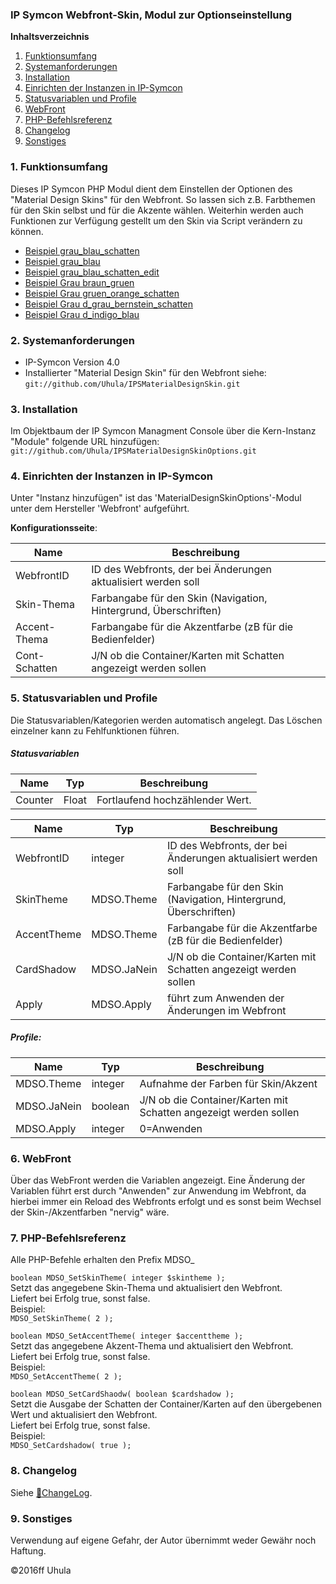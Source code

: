 ### IP Symcon Webfront-Skin, Modul zur Optionseinstellung

**Inhaltsverzeichnis**

1. [Funktionsumfang](#1-funktionsumfang) 
2. [Systemanforderungen](#2-systemanforderungen)
3. [Installation](#3-installation)
4. [Einrichten der Instanzen in IP-Symcon](#4-einrichten-der-instanzen-in-ip-symcon)
5. [Statusvariablen und Profile](#5-statusvariablen-und-profile)
6. [WebFront](#6-webfront)
7. [PHP-Befehlsreferenz](#7-php-befehlsreferenz)
8. [Changelog](#8-changelog) 
9. [Sonstiges](#9-sonstiges) 


### 1. Funktionsumfang
Dieses IP Symcon PHP Modul dient dem Einstellen der Optionen des "Material Design Skins" für den Webfront.
So lassen sich z.B. Farbthemen für den Skin selbst und für die Akzente wählen.
Weiterhin werden auch Funktionen zur Verfügung gestellt um den Skin via Script verändern zu können.

* [Beispiel grau_blau_schatten](docs/grau_blau_schatten.png?raw=true "grau_blau_schatten")
* [Beispiel grau_blau](docs/grau_blau.png?raw=true "Beispiel grau_blau")
* [Beispiel grau_blau_schatten_edit](docs/grau_blau_schatten_edit.png?raw=true "Beispiel grau_blau_schatten_edit")
* [Beispiel Grau braun_gruen](docs/braun_gruen.png?raw=true "Beispiel braun_gruen")
* [Beispiel Grau gruen_orange_schatten](docs/gruen_orange_schatten.png?raw=true "Beispiel gruen_orange_schatten")
* [Beispiel Grau d_grau_bernstein_schatten](docs/d_grau_bernstein_schatten.png?raw=true "Beispiel d_grau_bernstein_schatten")
* [Beispiel Grau d_indigo_blau](docs/d_indigo_blau.png?raw=true "Beispiel d_indigo_blau")


### 2. Systemanforderungen
* IP-Symcon Version 4.0
* Installierter "Material Design Skin" für den Webfront
  siehe: `git://github.com/Uhula/IPSMaterialDesignSkin.git`


### 3. Installation
Im Objektbaum der IP Symcon Managment Console über die Kern-Instanz "Module" folgende URL hinzufügen:
`git://github.com/Uhula/IPSMaterialDesignSkinOptions.git`


### 4. Einrichten der Instanzen in IP-Symcon

Unter "Instanz hinzufügen" ist das 'MaterialDesignSkinOptions'-Modul unter dem Hersteller 'Webfront' aufgeführt.  

__Konfigurationsseite__:

Name          | Beschreibung
------------- | ---------------------------------
WebfrontID    | ID des Webfronts, der bei Änderungen aktualisiert werden soll
Skin-Thema    | Farbangabe für den Skin (Navigation, Hintergrund, Überschriften) 
Accent-Thema  | Farbangabe für die Akzentfarbe (zB für die Bedienfelder) 
Cont-Schatten | J/N ob die Container/Karten mit Schatten angezeigt werden sollen 


### 5. Statusvariablen und Profile

Die Statusvariablen/Kategorien werden automatisch angelegt. Das Löschen einzelner kann zu Fehlfunktionen führen.

##### Statusvariablen

Name    | Typ   | Beschreibung
------- | ----- | ----------------
Counter | Float | Fortlaufend hochzählender Wert.

Name          | Typ         | Beschreibung
------------- | ----------- | ---------------------------------
WebfrontID    | integer     | ID des Webfronts, der bei Änderungen aktualisiert werden soll
SkinTheme     | MDSO.Theme  | Farbangabe für den Skin (Navigation, Hintergrund, Überschriften) 
AccentTheme   | MDSO.Theme  | Farbangabe für die Akzentfarbe (zB für die Bedienfelder) 
CardShadow    | MDSO.JaNein | J/N ob die Container/Karten mit Schatten angezeigt werden sollen
Apply         | MDSO.Apply  | führt zum Anwenden der Änderungen im Webfront

##### Profile:

Name          | Typ         | Beschreibung
------------- | ----------- | ---------------------------------
MDSO.Theme    | integer     | Aufnahme der Farben für Skin/Akzent  
MDSO.JaNein   | boolean     | J/N ob die Container/Karten mit Schatten angezeigt werden sollen
MDSO.Apply    | integer     | 0=Anwenden

### 6. WebFront

Über das WebFront werden die Variablen angezeigt. Eine Änderung der Variablen führt erst durch 
"Anwenden" zur Anwendung im Webfront, da hierbei immer ein Reload des Webfronts erfolgt und es
sonst beim Wechsel der Skin-/Akzentfarben "nervig" wäre.

### 7. PHP-Befehlsreferenz

Alle PHP-Befehle erhalten den Prefix MDSO_

`boolean MDSO_SetSkinTheme( integer $skintheme );`  
Setzt das angegebene Skin-Thema und aktualisiert den Webfront.  
Liefert bei Erfolg true, sonst false.  
Beispiel:  
`MDSO_SetSkinTheme( 2 );`

`boolean MDSO_SetAccentTheme( integer $accenttheme );`  
Setzt das angegebene Akzent-Thema und aktualisiert den Webfront.  
Liefert bei Erfolg true, sonst false.  
Beispiel:  
`MDSO_SetAccentTheme( 2 );`

`boolean MDSO_SetCardShaodw( boolean $cardshadow );`  
Setzt die Ausgabe der Schatten der Container/Karten auf den übergebenen Wert und aktualisiert den Webfront.  
Liefert bei Erfolg true, sonst false.  
Beispiel:  
`MDSO_SetCardshadow( true );`


### 8. Changelog
Siehe [:link:ChangeLog](./CHANGELOG.md).

### 9. Sonstiges
Verwendung auf eigene Gefahr, der Autor übernimmt weder Gewähr noch Haftung.

:copyright:2016ff Uhula